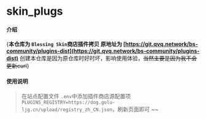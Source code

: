 # skin_plugs

#### 介绍
{**本仓库为 `Blessing Skin`商店插件拷贝 原地址为 [https://git.qvq.network/bs-community/plugins-dist](https://git.qvq.network/bs-community/plugins-dist)**
创建本仓库是因为原仓库时好时坏，影响使用体验，~~当然主要是因为我不会更新curl~~}

#### 使用说明
> 在站点配置文件 `.env`中添加插件商店源配置项 `PLUGINS_REGISTRY=https://dog.golu-ljg.cn/upload/registry_zh_CN.json`，刷新页面即可 ~~
